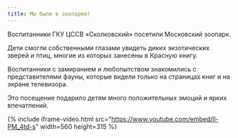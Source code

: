 ```yaml
---
title: Мы были в зоопарке!
---
```


Воспитанники ГКУ ЦССВ «Сколковский» посетили Московский зоопарк. 

Дети смогли собственными глазами увидеть диких экзотических зверей и птиц, многие из которых занесены в Красную книгу. 

<!--more-->
Воспитанники с замиранием и любопытством знакомились с представителями фауны, которые видели только на страницах книг и на экране телевизора.
 
Это посещение подарило детям много положительных эмоций и ярких впечатлений.

{% include iframe-video.html src="https://www.youtube.com/embed/ll-PM_4td-s" width=560 height=315 %}